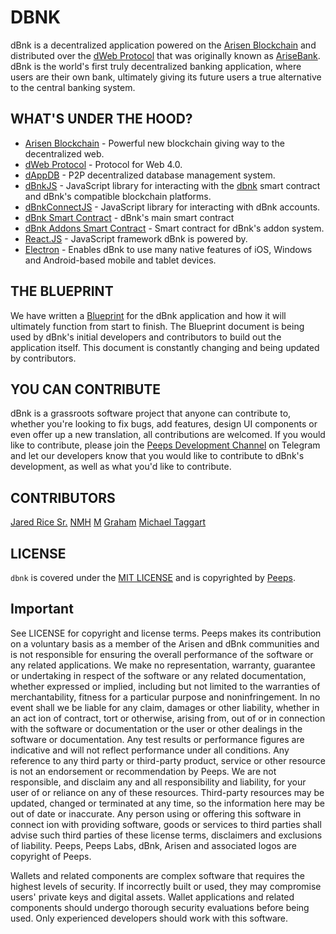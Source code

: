 # DBNK
dBnk is a decentralized application powered on the [Arisen Blockchain](https://github.com/arisenio/arisen) and distributed over the [dWeb Protocol](https://github.com/distributedweb/) that was originally known as [AriseBank](https://github.com/arisebank). dBnk is the world's first truly decentralized banking application, where users are their own bank, ultimately giving its future users a true alternative to the central banking system.

## WHAT'S UNDER THE HOOD?
- [Arisen Blockchain](https://github.com/arisenio/arisen) - Powerful new blockchain giving way to the decentralized web.
- [dWeb Protocol](https://github.com/distributedweb) - Protocol for Web 4.0.
- [dAppDB](https://github.com/dappdb) - P2P decentralized database management system.
- [dBnkJS](https://github.com/dbnks/dbnkjs) - JavaScript library for interacting with the [dbnk](https://github.com/dbnks/dbnk-contract) smart contract and dBnk's compatible blockchain platforms.
- [dBnkConnectJS](https://github.com/dbnks/dbnkconnectjs) - JavaScript library for interacting with dBnk accounts.
- [dBnk Smart Contract](https://github.com/dbnks/dbnk-contract) - dBnk's main smart contract
- [dBnk Addons Smart Contract](https://github.com/dbnks/dbnk-addons-contract) - Smart contract for dBnk's addon system. 
- [React.JS](https://reactjs.com) - JavaScript framework dBnk is powered by.
- [Electron](#) - Enables dBnk to use many native features of iOS, Windows and Android-based mobile and tablet devices.

## THE BLUEPRINT
We have written a [Blueprint](BLUEPRINT.md) for the dBnk application and how it will ultimately function from start to finish. The Blueprint document is being used by dBnk's initial developers and contributors to build out the application itself. This document is constantly changing and being updated by contributors.

## YOU CAN CONTRIBUTE
dBnk is a grassroots software project that anyone can contribute to, whether you're looking to fix bugs, add features, design UI components or even offer up a new translation, all contributions are welcomed. If you would like to contribute, please join the [Peeps Development Channel](https://t.me/peepsdevs) on Telegram and let our developers know that you would like to contribute to dBnk's development, as well as what you'd like to contribute. 

## CONTRIBUTORS
[Jared Rice Sr.](jared@dpeeps.com)
[NMH](nmh@dpeeps.com)
[M](m@dpeeps.com)
[Graham](g@dpeeps.com)
[Michael Taggart](michael@dpeeps.com)

## LICENSE
```dbnk``` is covered under the [MIT LICENSE](LICENSE.md) and is copyrighted by [Peeps](https://dpeeps.com).

## Important
See LICENSE for copyright and license terms. Peeps makes its contribution on a voluntary basis as a member of the Arisen and dBnk communities and is not responsible for ensuring the overall performance of the software or any related applications. We make no representation, warranty, guarantee or undertaking in respect of the software or any related documentation, whether expressed or implied, including but not limited to the warranties of merchantability, fitness for a particular purpose and noninfringement. In no event shall we be liable for any claim, damages or other liability, whether in an act ion of contract, tort or otherwise, arising from, out of or in connection with the software or documentation or the user or other dealings in the software or documentation. Any test results or performance figures are indicative and will not reflect performance under all conditions. Any reference to any third party or third-party product, service or other resource is not an endorsement  or recommendation by Peeps. We are not responsible, and disclaim any and all responsibility and liability, for your user of or reliance on any of these resources. Third-party resources may be updated, changed or terminated at any time, so the information here may be out of date or inaccurate. Any person using or offering this software in connect ion with providing software, goods or services to third parties shall advise such third parties of these license terms, disclaimers and exclusions of liability. Peeps, Peeps Labs, dBnk, Arisen and associated logos are copyright of Peeps. 

Wallets and related components are complex software that requires the highest levels of security. If incorrectly built or used, they may compromise users' private keys and digital assets. Wallet applications and related components should undergo thorough security evaluations before being used. Only experienced developers should work with this software.
